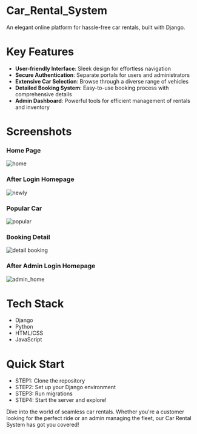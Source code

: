 # Car_Rental_System
An elegant online platform for hassle-free car rentals, built with Django.
# Key Features
- **User-friendly Interface**: Sleek design for effortless navigation
- **Secure Authentication**: Separate portals for users and administrators
- **Extensive Car Selection**: Browse through a diverse range of vehicles
- **Detailed Booking System**: Easy-to-use booking process with comprehensive details
- **Admin Dashboard**: Powerful tools for efficient management of rentals and inventory
# Screenshots
### Home Page
![home](https://cloud.githubusercontent.com/assets/13767521/17458380/5c871d58-5c30-11e6-9ea6-b4f804589d0b.png)

### After Login Homepage
![newly](https://cloud.githubusercontent.com/assets/13767521/17458302/b7c6c15c-5c2e-11e6-8cc8-b27faa0ace99.png)

### Popular Car 
![popular](https://cloud.githubusercontent.com/assets/13767521/17458301/b7990f8c-5c2e-11e6-96ea-e93bf1518332.png)

### Booking Detail
![detail booking](https://cloud.githubusercontent.com/assets/13767521/17458295/b131aa5a-5c2e-11e6-8ed6-2ad60480610c.png)

### After Admin Login Homepage
![admin_home](https://cloud.githubusercontent.com/assets/13767521/17458294/b12fa1a6-5c2e-11e6-8052-b98289d8bf56.png)
# Tech Stack
- Django
- Python
- HTML/CSS
- JavaScript

# Quick Start
- STEP1: Clone the repository
- STEP2: Set up your Django environment
- STEP3: Run migrations
- STEP4: Start the server and explore!

Dive into the world of seamless car rentals. Whether you're a customer looking for the perfect ride or an admin managing the fleet, our Car Rental System has got you covered!
